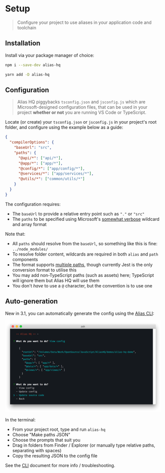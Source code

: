 # Setup

> Configure your project to use aliases in your application code and toolchain

## Installation

Install via your package manager of choice:

```bash
npm i --save-dev alias-hq
```
```bash
yarn add -D alias-hq
```

## Configuration

> Alias HQ piggybacks `tsconfig.json` and `jsconfig.js` which are Microsoft-designed configuration files, that can be used in your project **whether or not** you are running VS Code or TypeScript. 

Locate (or create) your `tsconfig.json` or `jsconfig.js` in your project's root folder, and configure using the example below as a guide:

```json
{
  "compilerOptions": {
    "baseUrl": "src",
    "paths": {
      "@api/*": ["api/*"],
      "@app/*": ["app/*"],
      "@config/*": ["app/config/*"],
      "@services/*": ["app/services/*"],
      "@utils/*": ["common/utils/*"]
    }
  }
}
```

The configuration requires:

- The `baseUrl` to provide a relative entry point such as  `"."` or `"src"`
- The `paths` to be specified using Microsoft's [somewhat verbose](https://code.visualstudio.com/docs/languages/jsconfig#_using-webpack-aliases) wildcard and array format

Note that:

- All `paths` should resolve from the `baseUrl`, so something like this is fine: `../node_modules/`
- To resolve folder content, wildcards are required in both `alias` and `path` components
- The format supports [multiple paths](https://www.typescriptlang.org/tsconfig#paths), though currently Jest is the only conversion format to utilise this
- You may add non-TypeScript paths (such as assets) here; TypeScript will ignore them but Alias HQ will use them
- You don't *have* to use a `@` character, but the convention is to use one

## Auto-generation

New in 3.1, you can automatically generate the config using the [Alias CLI](./cli.md):

![alias cli](./assets/cli.png)

In the terminal:

- From your project root, type and run `alias-hq`
- Choose "Make paths JSON"
- Choose the prompts that suit you
- Drag in folders from Finder / Explorer (or manually type relative paths, separating with spaces)
- Copy the resulting JSON to the config file

See the [CLI](./cli.md) document for more info / troubleshooting.
